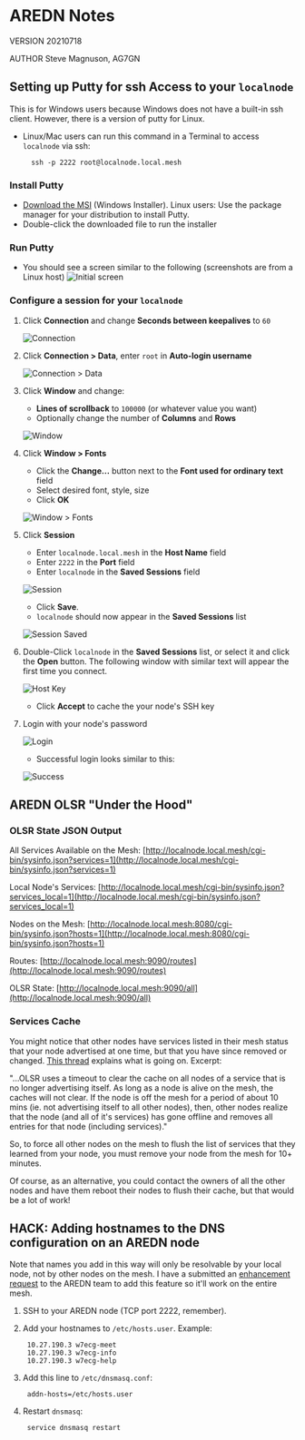 # AREDN Notes

VERSION 20210718

AUTHOR Steve Magnuson, AG7GN

## Setting up Putty for ssh Access to your `localnode`

This is for Windows users because Windows does not have a built-in ssh client. However, there is a version of putty for Linux. 

- Linux/Mac users can run this command in a Terminal to access `localnode` via ssh:

		ssh -p 2222 root@localnode.local.mesh

### Install Putty

- [Download the MSI](https://www.chiark.greenend.org.uk/~sgtatham/putty/latest.html) (Windows Installer). Linux users: Use the package manager for your distribution to install Putty.
-  Double-click the downloaded file to run the installer

### Run Putty

- You should see a screen similar to the following (screenshots are from a Linux host)
	![Initial screen](img/putty1.png)

### Configure a session for your `localnode`

1. Click __Connection__ and change __Seconds between keepalives__ to `60`

	![Connection](img/putty2.png)

2. Click __Connection > Data__, enter `root` in __Auto-login username__

	![Connection > Data](img/putty3.png)

3. Click __Window__ and change:

	- __Lines of scrollback__ to `100000` (or whatever value you want)
	- Optionally change the number of __Columns__ and __Rows__

	![Window](img/putty4.png)

4. Click __Window > Fonts__

	- Click the __Change...__ button next to the __Font used for ordinary text__ field
	- Select desired font, style, size
	- Click __OK__

	![Window > Fonts](img/putty6.png)

5. Click __Session__

	- Enter `localnode.local.mesh` in the __Host Name__ field
	- Enter `2222` in the __Port__ field
	- Enter `localnode` in the __Saved Sessions__ field

	![Session](img/putty7.png)

	- Click __Save__. 
	- `localnode` should now appear in the __Saved Sessions__ list
	
	![Session Saved](img/putty8.png)
	
6. Double-Click `localnode` in the __Saved Sessions__ list, or select it and click the __Open__ button. The following window with similar text will appear the first time you connect.

	![Host Key](img/putty9.png)
	
	- Click __Accept__ to cache the your node's SSH key
	
7. Login with your node's password

	![Login](img/putty10.png)
	
	- Successful login looks similar to this:
	
	![Success](img/putty11.png)

## AREDN OLSR "Under the Hood"

### OLSR State JSON Output

All Services Available on the Mesh: [http://localnode.local.mesh/cgi-bin/sysinfo.json?services=1](http://localnode.local.mesh/cgi-bin/sysinfo.json?services=1)

Local Node's Services: [http://localnode.local.mesh/cgi-bin/sysinfo.json?services_local=1](http://localnode.local.mesh/cgi-bin/sysinfo.json?services_local=1)

Nodes on the Mesh: [http://localnode.local.mesh:8080/cgi-bin/sysinfo.json?hosts=1](http://localnode.local.mesh:8080/cgi-bin/sysinfo.json?hosts=1)

Routes: [http://localnode.local.mesh:9090/routes](http://localnode.local.mesh:9090/routes)

OLSR State: [http://localnode.local.mesh:9090/all](http://localnode.local.mesh:9090/all)

### Services Cache

You might notice that other nodes have services listed in their mesh status that your node advertised at one time, but that you have since removed or changed.  [This thread](https://www.arednmesh.org/content/services-not-being-deleted) explains what is going on.  Excerpt:

"...OLSR uses a timeout to clear the cache on all nodes of a service that is no longer advertising itself.  As long as a node is alive on the mesh, the caches will not clear.  If the node is off the mesh for a period of about 10 mins (ie. not advertising itself to all other nodes), then, other nodes realize that the node (and all of it's services) has gone offline and removes all entries for that node (including services)."

So, to force all other nodes on the mesh to flush the list of services that they learned from your node, you must remove your node from the mesh for 10+ minutes.

Of course, as an alternative, you could contact the owners of all the other nodes and have them reboot their nodes to flush their cache, but that would be a lot of work!

## HACK: Adding hostnames to the DNS configuration on an AREDN node

Note that names you add in this way will only be resolvable by your local node, not by other nodes on the mesh.  I have a submitted an [enhancement request](https://github.com/aredn/aredn_ar71xx/issues/516) to the AREDN team to add this feature so it'll work on the entire mesh.

1. SSH to your AREDN node (TCP port 2222, remember).

1. Add your hostnames to `/etc/hosts.user`.  Example:

		10.27.190.3	w7ecg-meet
		10.27.190.3	w7ecg-info
		10.27.190.3	w7ecg-help
		
1. Add this line to `/etc/dnsmasq.conf`:

		addn-hosts=/etc/hosts.user
		
1. Restart `dnsmasq`:

		service dnsmasq restart
		






